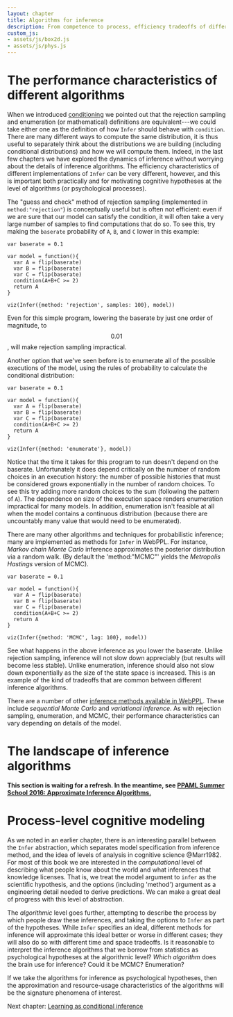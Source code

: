 ```yaml
---
layout: chapter
title: Algorithms for inference
description: From competence to process, efficiency tradeoffs of different algorithms.
custom_js:
- assets/js/box2d.js
- assets/js/phys.js
---
```



# The performance characteristics of different algorithms

When we introduced [conditioning]({{site.baseurl}}/chapters/03-conditioning.html) we pointed out that the rejection sampling and enumeration (or mathematical) definitions are equivalent---we could take either one as the definition of how `Infer` should behave with `condition`.
There are many different ways to compute the same distribution, it is thus useful to separately think about the distributions we are building (including conditional distributions) and how we will compute them.
Indeed, in the last few chapters we have explored the dynamics of inference without worrying about the details of inference algorithms.
The efficiency characteristics of different implementations of `Infer` can be very different, however, and this is important both practically and for motivating cognitive hypotheses at the level of algorithms (or psychological processes).

The "guess and check" method of rejection sampling (implemented in `method:"rejection"`) is conceptually useful but is often not efficient: even if we are sure that our model can satisfy the condition, it will often take a very large number of samples to find computations that do so. To see this, try making the `baserate` probability of `A`, `B`, and `C` lower in this example:

~~~~
var baserate = 0.1

var model = function(){
  var A = flip(baserate)
  var B = flip(baserate)
  var C = flip(baserate)
  condition(A+B+C >= 2)
  return A
}

viz(Infer({method: 'rejection', samples: 100}, model))
~~~~

Even for this simple program, lowering the baserate by just one order of magnitude, to $$0.01$$, will make rejection sampling impractical.

Another option that we've seen before is to enumerate all of the possible executions of the model, using the rules of probability to calculate the conditional distribution:


~~~~
var baserate = 0.1

var model = function(){
  var A = flip(baserate)
  var B = flip(baserate)
  var C = flip(baserate)
  condition(A+B+C >= 2)
  return A
}

viz(Infer({method: 'enumerate'}, model))
~~~~

Notice that the time it takes for this program to run doesn't depend on the baserate. Unfortunately it does depend critically on the number of random choices in an execution history: the number of possible histories that must be considered grows exponentially in the number of random choices. To see this try adding more random choices to the sum (following the pattern of `A`). The dependence on size of the execution space renders enumeration impractical for many models. In addition, enumeration isn't feasible at all when the model contains a continuous distribution (because there are uncountably many value that would need to be enumerated).

There are many other algorithms and techniques for probabilistic inference; many are implemented as methods for `Infer` in WebPPL. For instance, *Markov chain Monte Carlo* inference approximates the posterior distribution via a random walk. (By default the 'method:"MCMC"' yields the *Metropolis Hastings* version of MCMC).

~~~~
var baserate = 0.1

var model = function(){
  var A = flip(baserate)
  var B = flip(baserate)
  var C = flip(baserate)
  condition(A+B+C >= 2)
  return A
}

viz(Infer({method: 'MCMC', lag: 100}, model))
~~~~

See what happens in the above inference as you lower the baserate. Unlike rejection sampling, inference will not slow down appreciably (but results will become less stable). Unlike enumeration, inference should also not slow down exponentially as the size of the state space is increased.
This is an example of the kind of tradeoffs that are common between different inference algorithms.

There are a number of other [inference methods available in WebPPL](http://docs.webppl.org/en/master/inference/methods.html). These include *sequential Monte Carlo* and *variational inference*. As with rejection sampling, enumeration, and MCMC, their performance characteristics can vary depending on details of the model.

# The landscape of inference algorithms

**This section is waiting for a refresh. In the meantime, see [PPAML Summer School 2016: Approximate Inference Algorithms.](http://probmods.github.io/ppaml2016/chapters/4-algorithms.html)**

# Process-level cognitive modeling

As we noted in an earlier chapter, there is an interesting parallel between the `Infer` abstraction, which separates model specification from inference method, and the idea of levels of analysis in cognitive science @Marr1982.
For most of this book we are interested in the *computational* level of describing what people know about the world and what inferences that knowledge licenses.
That is, we treat the model argument to `infer` as the scientific hypothesis, and the options (including 'method') argument as a engineering detail needed to derive predictions.
We can make a great deal of progress with this level of abstraction.

The *algorithmic* level goes further, attempting to describe the process by which people draw these inferences, and taking the options to `Infer` as part of the hypotheses.
While `Infer` specifies an ideal, different methods for inference will approximate this ideal better or worse in different cases; they will also do so with different time and space tradeoffs.
Is it reasonable to interpret the inference algorithms that we borrow from statistics as psychological hypotheses at the algorithmic level? *Which algorithm* does the brain use for inference? Could it be MCMC? Enumeration?

If we take the algorithms for inference as psychological hypotheses, then the approximation and resource-usage characteristics of the algorithms will be the signature phenomena of interest.
<!--TODO: describe some of the research in this direction.-->

<!-- TODO: Something on resource-rational process models? -->


<!--

# Markov chains as samplers

We have already seen [Markov models](observing-sequences.html#markov-models) used to describe sequences of observations.
A Markov model (or Markov *chain*, as it is often called in the context of inference algorithms) is a discrete dynamical system that unfolds over iterations of the `transition` function.
Here is a Markov chain:

~~~~
(define (transition state)
  (case state
    (('a) (multinomial '(a b c d) '(0.48 0.48 0.02 0.02)))
    (('b) (multinomial '(a b c d) '(0.48 0.48 0.02 0.02)))
    (('c) (multinomial '(a b c d) '(0.02 0.02 0.48 0.48)))
    (('d) (multinomial '(a b c d) '(0.02 0.02 0.48 0.48)))))


(define (chain state n)
  (if (= n 0)
      state
      (chain (transition state) (- n 1))))

(hist (repeat 2000 (lambda () (chain 'a 10))) "10 steps, starting at a.")
(hist (repeat 2000 (lambda () (chain 'c 10))) "10 steps, starting at c.")
(hist (repeat 2000 (lambda () (chain 'a 30))) "30 steps, starting at a.")
(hist (repeat 2000 (lambda () (chain 'c 30))) "30 steps, starting at c.")
~~~~

Notice that the distribution of states after only a few steps is highly influenced by the starting state. In the long run the distribution looks the same from any starting state: this long-run distribution is the called the *stable distribution* (also known as *stationary distribution*). For the chain above, the stable distribution is uniform---we have another (fairly baroque!) way to sample from the uniform distribution on `'(a b c d)`!

Of course we could have sampled from the uniform distribution using other Markov chains. For instance the following chain is more natural, since it transitions uniformly:

~~~~
(define (transition state)
  (uniform-draw '(a b c d)))

(define (chain state n)
  (if (= n 0)
      state
      (chain (transition state) (- n 1))))

(hist (repeat 2000 (lambda () (chain 'a 2))) "a 2")
(hist (repeat 2000 (lambda () (chain 'c 2))) "c 2")
(hist (repeat 2000 (lambda () (chain 'a 10))) "a 10")
(hist (repeat 2000 (lambda () (chain 'c 10))) "c 10")
~~~~

Notice that this chain converges much more quickly to the uniform distribution---after only one step.
The number of steps it takes for the distribution on states to reach the stable distribution (and hence lose traces of the starting state) is called the *burn-in time*.
We can use a Markov chain as a way to (approximately) sample from its stable distribution, but the efficiency depends on burn-in time.
While many Markov chains have the same stable distribution they can have very different burn-in times, and hence different efficiency.
-->

<!--
## Markov chains with lag

We get the same distribution from samples from a single run, if we wait long enough between samples:

~~~~
(define (transition state)
  (case state
    (('a) (multinomial '(a b c d) '(0.48 0.48 0.02 0.02)))
    (('b) (multinomial '(a b c d) '(0.48 0.48 0.02 0.02)))
    (('c) (multinomial '(a b c d) '(0.02 0.02 0.48 0.48)))
    (('d) (multinomial '(a b c d) '(0.02 0.02 0.48 0.48)))))


(define (chain state n)
  (if (= n 0)
      (list state)
      (pair state (chain (transition state) (- n 1)))))

(define (take-every lst n)
  (if (< (length lst) n)
      '()
      (pair (first lst) (take-every (drop lst n) n))))

(hist (drop (chain 'a 100) 30) "burn-in 30, lag 0")
(hist (take-every (drop (chain 'a 2000) 30) 20) "burn-in 30, lag 10")
'done
~~~~

-->

<!--
# Markov chains with infinite state space

Markov chains can also be constructed over infinite state spaces. Here's a chain over the integers:

~~~~
(define theta 0.7)

(define (transition state)
  (if (= state 3)
      (multinomial (list 3 4)
                   (list (- 1 (* 0.5 theta)) (* 0.5 theta)))
      (multinomial (list (- state 1) state (+ state 1))
                   (list 0.5 (- 0.5 (* 0.5 theta)) (* 0.5 theta)))))

(define (chain state n)
  (if (= n 0)
      state
      (chain (transition state) (- n 1))))

(hist (repeat 2000 (lambda () (chain 3 20))) "markov chain")
~~~~

As we can see, this Markov chain has as its stationary distribution a geometric distribution conditioned to be greater than 2. We can also write it using `query` syntax:

~~~~
(define (geometric theta) (if (not (flip theta)) ;; assume theta is prob(success)
                              (+ 1 (geometric theta))
                              1))

(define samples
  (mh-query 2000 20
   (define x (geometric 0.3))
   x
   (> x 2)))

(hist samples "geometric > 2.")
~~~~

The Markov chain above *implements* the query below, in the sense that it specifies a way to sample from the required conditional distribution.



# Getting the right chain: MCMC

It turns out that for any (conditional) distribution there is a Markov chain with that stationary distribution. How can we find one when we need it? There are several methods for constructing them---they go by the name "Markov chain Monte Carlo".

First, if we have a target distribution, how can we tell if a Markov chain has this target distribution as its stationary distribution? Let $p(x)$ be the target distribution, and let $\pi(x \rightarrow x')$ be the transition distribution (i.e. the `transition` function in the above programs). Since the stationary distribution is characterized by not changing when the transition is applied we have a *balance condition*:
$p(x') = \sum_x p(x)\pi(x \rightarrow x')$.
Note that the balance condition holds for the distribution as a whole---a single state can of course be moved by the transition.

There is another condition, called *detailed balance*, that is sufficient (but not necessary) to give the balance condition, and is often easier to work with: $p(x)\pi(x \rightarrow x') = p(x')\pi(x' \rightarrow x)$.
To show that detailed balance implies balance, substitute the right-hand side of the detailed balance equation into the balance equation (replacing the summand), then simplify.

To construct a Markov chain that converges to a stationary distribution of interest, we also need to ensure that any state can be reached from any other state in a finite number of steps. This requirement is called *ergodicity*. If a chain is not ergodic, it may still leave the stationary distribution unchanged when the transition operator is applied, but the chain will not reliably converge to the stationary distribution when initialized with a state sampled from an arbitrary distribution.



## Satisfying detailed balance: MH

How can we come up with a `transition` function, $\pi$, that satisfies detailed balance? One way is the *Metropolis-Hastings* recipe.

We start with a *proposal distribution*, $q(x\rightarrow x')$, which does not need to have the target distribution as its stationary distribution, but should be easy to sample from. We correct this into a transition function with the right stationary distribution by either accepting or rejecting each proposed transition. We accept with probability: $\min\left(1, \frac{p(x')q(x'\rightarrow x)}{p(x)q(x\rightarrow x')}\right).$
That is, we flip a coin with that probability: if it comes up heads our next state is $x'$, otherwise our next state is still $x$.

As an exercise, try to show that this rule gives an actual transition probability (i.e. $\pi(x\rightarrow x')$) that satisfies detailed balance. (Hint: the probability of transitioning depends on first proposing a given new state, then accepting it; if you don't accept the proposal you "transition" to the original state.)

In Church the MH recipe looks like:

~~~~{.norun}
(define (target-distr x) ...)
(define (proposal-fn x) ...)
(define (proposal-distr x1 x2) ...)

(define (accept? x1 x2)
  (flip (min 1 (/ (* (target-distr x2) (proposal-distr x2 x1))
                  (* (target-distr x1) (proposal-distr x1 x2))))))

(define (transition x)
  (let ((proposed-x (proposal-fn x)))
    (if (accept? x proposed-x) proposed-x x)))

(define (mcmc state iterations)
  (if (= iterations 0)
      '()
      (pair state (mcmc (transition state) (- iterations 1)))))
~~~~

Note that in order to use this recipe we need to have a function that computes the target probability (not just one that samples from it) and the transition probability, but they need not be normalized (since the normalization terms will cancel).

We can use this recipe to construct a Markov chain for the conditioned geometric distribution, as above, by using a proposal distribution that is equally likely to propose one number higher or lower:

~~~~
(define theta 0.7)

;;the target distribution (not normalized):
(define (target-distr x)
  (if (< x 3) ;;the condition
      0.0     ;;prob is 0 if condition is violated
      (* (expt (- 1 theta) (- x 1)) theta))) ;;otherwise prob is (proportional to) geometric distrib.

;;the proposal function and distribution,
;;here we're equally likely to propose x+1 or x-1.
(define (proposal-fn x) (if (flip) (- x 1) (+ x 1)))
(define (proposal-distr x1 x2) 0.5)

;;the MH recipe:
(define (accept? x1 x2)
  (flip (min 1.0 (/ (* (target-distr x2) (proposal-distr x2 x1))
                    (* (target-distr x1) (proposal-distr x1 x2))))))

(define (transition x)
  (let ((proposed-x (proposal-fn x)))
    (if (accept? x proposed-x) proposed-x x)))

;;the MCMC loop:
(define (mcmc state iterations)
  (if (= iterations 0)
      '()
      (pair state (mcmc (transition state) (- iterations 1)))))


(hist (mcmc 3 1000) "mcmc for conditioned geometric")
~~~~

The transition function that is automatically derived using the MH recipe is equivalent to the one we wrote by hand above.
-->

<!--
For background on MH and MCMC, see the excellent introductions by David MacKay ([Chapter 29](http://www.inference.phy.cam.ac.uk/mackay/itprnn/ps/356.384.pdf) and [30](http://www.inference.phy.cam.ac.uk/mackay/itprnn/ps/387.412.pdf) of Information Theory, Inference, and Learning Algorithms) or [Radford Neal](http://www.cs.utoronto.ca/~radford/review.abstract.html).
-->

<!--

## States with structure

Above the states were single entities (letters or numbers), but of course we may have probabilistic models where the state is more complex. In this case, element-wise proposals (that change a single part of the state at a time) can be very convenient.

For instance, consider the one-dimensional Ising model:

~~~~
(define (all-but-last xs)
  (cond ((null? xs) (error "all-but-last got empty list!"))
        ((null? (rest xs)) '())
        (else (pair (first xs) (all-but-last (rest xs))))))

(define (all xs)
  (if (null? xs)
      #t
      (and (first xs)
           (all (rest xs)))))

(define (noisy-equal? a b)
  (flip (if (equal? a b) 1.0 0.2)))

(define samples
  (mh-query 30 1
            (define bits (repeat 10 (lambda () (if (flip) 1 0))))
            bits
            (all (map noisy-equal? (rest bits) (all-but-last bits)))))

(apply display samples)
~~~~

Here the state is a list of Boolean values (shown as 0/1 for readability). We can use an MH recipe with proposals that change a single element of this list at a time--indeed, if you look at the list of samples returned, you will notice that this is what the Church MH algorithm does.


## MH on program executions

How could we use the MH recipe for arbitrary Church programs? What's the state space? What are the proposals?

Church MH takes as the state space the space of all executions of the code inside a query. Equivalently this is the space of all random choices that may be used in the process of executing this code (unused choices can be ignored without loss of generality by marginalizing). The un-normalized score is just the product of the probabilities of all the random choices, or zero if the conditioner doesn't evaluate to true.

Proposals are made by changing a single random choice, then updating the execution (which may result in choices being created or deleted).

To get this all to work we need a way to identify random choices across different executions of the program. We can do this by augmenting the program with "call names".


## Biases of MCMC

An MCMC sampler is guaranteed to take unbiased samples from its stationary distribution "in the limit" of arbitrary time between samples. In practice MCMC will have characteristic biases in the form of long burn-in and slow mixing.

We already saw an example of slow mixing above: the first Markov chain we used to sample from the uniform distribution would take (on average) several iterations to switch from `a` or `b` to `c` or `d`. In order to get approximately independent samples, we needed to wait longer than this time between taking iterations. In contrast, the more efficient Markov chain (with uniform transition function) let us take sample with little lag. In this case poor mixing was the result of a poorly chosen transition function. Poor mixing is often associated with multimodal distributions.



# Inference for nested queries

In the [previous chapter](inference-about-inference.html) we saw how inference about inference could be modeled by using nested-queries. For the examples in that chapter we used rejection sampling, because it is straightforward and well-behaved. Of course, rejection sampling will become unacceptably slow if the probability of the condition in any level of query becomes small---this happens very quickly for nested-query models when the state space grows. Each of the other types of query can, in principle, also be nested, but some special care is needed to get good performance.

To explore alternative algorithms for nested-query, let's start with a simple example:

~~~~
(define (inner x)
  (rejection-query
    (define y (flip))
    y
    (flip (if x 1.0 (if y 0.9 0.1)))))

(define (outer)
  (rejection-query
    (define x (flip))
    x
    (not (inner x))))

(hist (repeat 10000 outer))
~~~~

We could compute the same answer using enumeration, recall that enumeration returns the explicit marginal distribution, so we have to sample from it using `multinomial`:

~~~~
(define (inner x)
  (enumeration-query
   (define y (flip))
   y
   (flip (if x 1.0 (if y 0.9 0.1)))))

(define (outer)
  (enumeration-query
   (define x (flip))
   x
   (not (apply multinomial (inner x)))))

(barplot (outer))
~~~~

However, notice that this combination will recompute the inner and outer distributions every time they are encountered. Because these distributions are deterministically fixed (since they are the explicit marginal distributions, not samples), we could *cache* their values using `mem`. This technique, an example of *dynamic programming*, avoids work and so speeds up the computation:

~~~~
(define inner
  (mem (lambda (x)
         (enumeration-query
          (define y (flip))
          y
          (flip (if x 1.0 (if y 0.9 0.1)))))))

(define outer
  (mem (lambda ()
         (enumeration-query
          (define x (flip))
          x
          (not (apply multinomial (inner x)))))))

(barplot (outer))
~~~~

This enumeration-with-caching technique is extremely useful for exploring small nested-query models, but it becomes impractical when the state space of any one of the queries grows too large. As before, an alternative is MCMC.

~~~~
(define inner
  (mem (lambda (x)
         (mh-query 1000 1
          (define y (flip))
          y
          (flip (if x 1.0 (if y 0.9 0.1)))))))

(define outer
  (mem (lambda ()
         (mh-query 1000 1
          (define x (flip))
          x
          (not (uniform-draw (inner x)))))))

(hist (repeat 10000 (lambda () (uniform-draw (outer)))))
~~~~

Here we are caching a set of samples from each query, and drawing one at random when we need a sample from that distribution. Because we re-use the same set of samples many times, this can potentially introduce bias into our results; if the number of samples is large enough, though, this bias will be very small.

We can also mix these methods---using enumeration for levels of query with few states, rejection for queries with likely conditions, and MCMC for queries where these methods take too long.

Test your knowledge: [Exercises]({{site.baseurl}}/exercises/07-inference-process.html)
-->

Next chapter: [Learning as conditional inference]({{site.baseurl}}/chapters/08-learning-as-conditional-inference.html)
